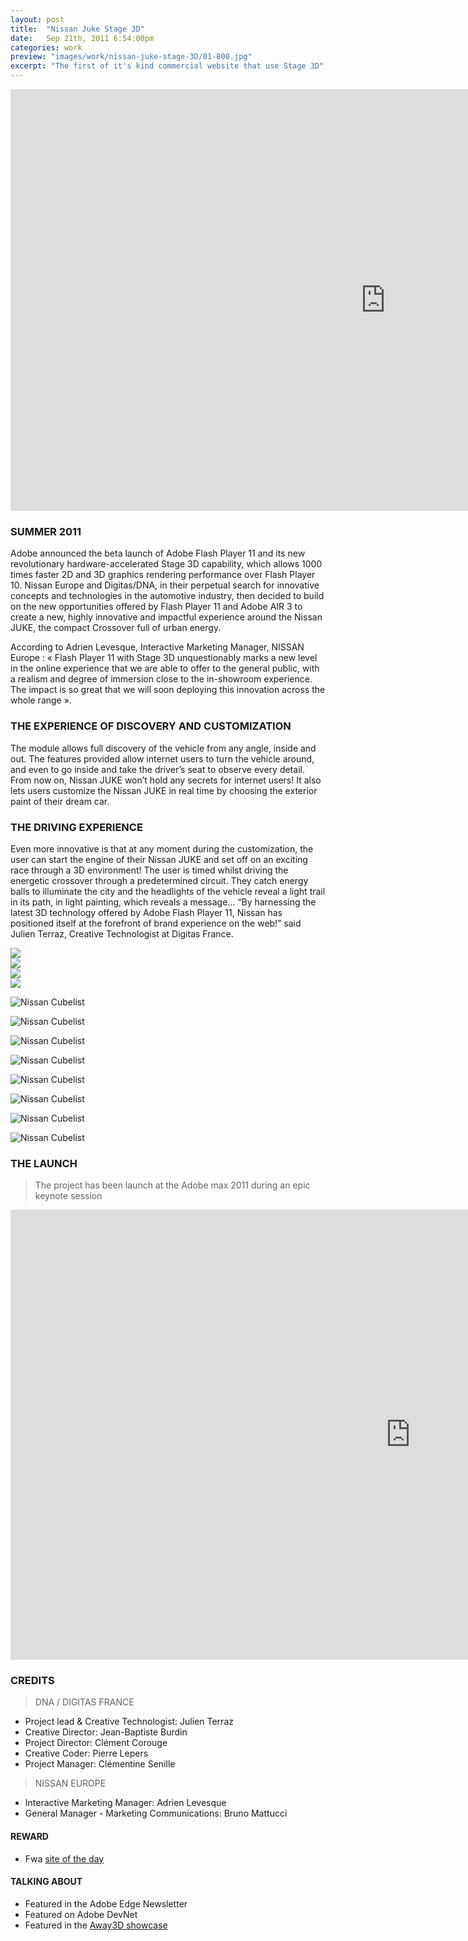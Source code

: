 ```yaml
---
layout: post
title:  "Nissan Juke Stage 3D"
date: 	Sep 21th, 2011 6:54:00pm
categories: work
preview: "images/work/nissan-juke-stage-3D/01-800.jpg"
excerpt: "The first of it's kind commercial website that use Stage 3D"
---
```

<iframe src="https://www.youtube.com/embed/Cemqz7cBTz0?si=LBqMLpGnq_G0DT3_" width="1200" height="675" frameborder="0" webkitallowfullscreen mozallowfullscreen allowfullscreen  class="uk-responsive-width"></iframe>


### SUMMER 2011

Adobe announced the beta launch of Adobe Flash Player 11 and its new revolutionary hardware-accelerated Stage 3D  capability, which allows 1000 times faster 2D and 3D graphics rendering performance over Flash Player 10. Nissan Europe and Digitas/DNA, in their perpetual search for innovative concepts and technologies in the automotive industry, then decided to build on the new opportunities offered by Flash Player 11 and Adobe AIR 3 to create a new, highly innovative and impactful experience around the Nissan JUKE, the compact Crossover full of urban energy. 

According to Adrien Levesque, Interactive Marketing Manager, NISSAN Europe : « Flash Player 11 with Stage 3D unquestionably marks a new level in the online experience that we are able to offer to the general public, with a realism and degree of immersion close to the in-showroom experience. The impact is so great that we will soon deploying this innovation across the whole range ».


### THE EXPERIENCE OF DISCOVERY AND CUSTOMIZATION

The module allows full discovery of the vehicle from any angle, inside and out. The features provided allow internet users to turn the vehicle around, and even to go inside and take the driver’s seat to observe every detail.  From now on, Nissan JUKE won’t hold any secrets for internet users! It also lets users customize the Nissan JUKE in real time by choosing the exterior paint of their dream car.

### THE DRIVING EXPERIENCE

Even more innovative is that at any moment during the customization, the user can start the engine of their Nissan JUKE and set off on an exciting race through a 3D environment! The user is timed whilst driving the energetic crossover through a predetermined circuit. They catch energy balls to illuminate the city and the headlights of the vehicle reveal a light trail in its path, in light painting, which reveals a message...
“By harnessing the latest 3D technology offered by Adobe Flash Player 11, Nissan has positioned itself at the forefront of brand experience on the web!” said Julien Terraz, Creative Technologist at Digitas France.


<div class="uk-grid">
    <div class="uk-width-large-1-2 uk-width-medium-1-2 uk-width-small-1-1"><img src="/images/work/nissan-juke-stage-3D/10A.jpg"/></div>
    <div class="uk-width-large-1-2 uk-width-medium-1-2 uk-width-small-1-1"><img src="/images/work/nissan-juke-stage-3D/10B.jpg"/></div>
    <div class="uk-width-large-1-2 uk-width-medium-1-2 uk-width-small-1-1"><img src="/images/work/nissan-juke-stage-3D/10C.jpg"/></div>
    <div class="uk-width-large-1-2 uk-width-medium-1-2 uk-width-small-1-1"><img src="/images/work/nissan-juke-stage-3D/10D.jpg"/></div>
</div>

![Nissan Cubelist](/images/work/nissan-juke-stage-3D/03.jpg)

![Nissan Cubelist](/images/work/nissan-juke-stage-3D/04.jpg)

![Nissan Cubelist](/images/work/nissan-juke-stage-3D/05.jpg)

![Nissan Cubelist](/images/work/nissan-juke-stage-3D/06.jpg)

![Nissan Cubelist](/images/work/nissan-juke-stage-3D/07.jpg)

![Nissan Cubelist](/images/work/nissan-juke-stage-3D/09.jpg)

![Nissan Cubelist](/images/work/nissan-juke-stage-3D/11.jpg)

![Nissan Cubelist](/images/work/nissan-juke-stage-3D/12.jpg)


### THE LAUNCH

> The project has been launch at the Adobe max 2011 during an epic keynote session

<iframe width="1280" height="720" src="https://www.youtube.com/embed/yLu6ZOVsK9c?rel=0" frameborder="0" allowfullscreen class="uk-responsive-width"></iframe>


### CREDITS

> DNA / DIGITAS FRANCE

- Project lead & Creative Technologist: Julien Terraz 
- Creative Director: Jean-Baptiste Burdin
- Project Director: Clément Corouge
- Creative Coder: Pierre Lepers 
- Project Manager: Clémentine Senille

> NISSAN EUROPE

- Interactive Marketing Manager: Adrien Levesque
- General Manager - Marketing Communications: Bruno Mattucci


#### REWARD

- Fwa [site of the day](https://thefwa.com/cases/nissan-stage-juk3d-experience)

#### TALKING ABOUT

- Featured in the Adobe Edge Newsletter
- Featured on Adobe DevNet
- Featured in the [Away3D showcase](http://away3d.com/showcase/detail/nissan_juke_customiser)




